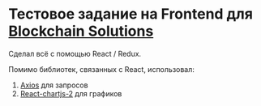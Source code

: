 # Тестовое задание на Frontend для [Blockchain Solutions](http://bs.world)

Сделал всё с помощью React / Redux.

Помимо библиотек, связанных с React, использовал:
1. [Axios](https://github.com/axios/axios) для запросов
2. [React-chartjs-2](https://github.com/reactchartjs/react-chartjs-2) для графиков